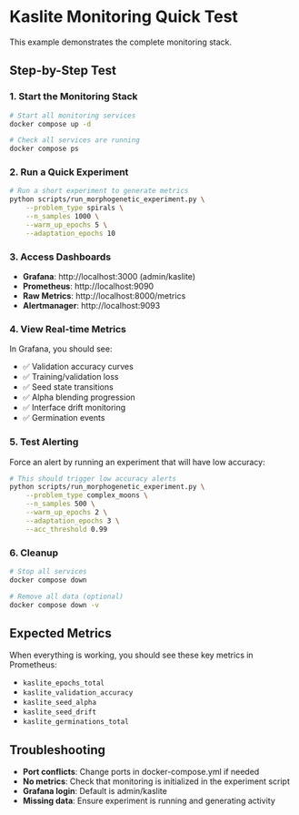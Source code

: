 # Kaslite Monitoring Quick Test

This example demonstrates the complete monitoring stack.

## Step-by-Step Test

### 1. Start the Monitoring Stack

```bash
# Start all monitoring services
docker compose up -d

# Check all services are running
docker compose ps
```

### 2. Run a Quick Experiment

```bash
# Run a short experiment to generate metrics
python scripts/run_morphogenetic_experiment.py \
    --problem_type spirals \
    --n_samples 1000 \
    --warm_up_epochs 5 \
    --adaptation_epochs 10
```

### 3. Access Dashboards

- **Grafana**: http://localhost:3000 (admin/kaslite)
- **Prometheus**: http://localhost:9090  
- **Raw Metrics**: http://localhost:8000/metrics
- **Alertmanager**: http://localhost:9093

### 4. View Real-time Metrics

In Grafana, you should see:
- ✅ Validation accuracy curves
- ✅ Training/validation loss
- ✅ Seed state transitions
- ✅ Alpha blending progression
- ✅ Interface drift monitoring
- ✅ Germination events

### 5. Test Alerting

Force an alert by running an experiment that will have low accuracy:

```bash
# This should trigger low accuracy alerts
python scripts/run_morphogenetic_experiment.py \
    --problem_type complex_moons \
    --n_samples 500 \
    --warm_up_epochs 2 \
    --adaptation_epochs 3 \
    --acc_threshold 0.99
```

### 6. Cleanup

```bash
# Stop all services
docker compose down

# Remove all data (optional)
docker compose down -v
```

## Expected Metrics

When everything is working, you should see these key metrics in Prometheus:

- `kaslite_epochs_total`
- `kaslite_validation_accuracy`
- `kaslite_seed_alpha`
- `kaslite_seed_drift`
- `kaslite_germinations_total`

## Troubleshooting

- **Port conflicts**: Change ports in docker-compose.yml if needed
- **No metrics**: Check that monitoring is initialized in the experiment script
- **Grafana login**: Default is admin/kaslite
- **Missing data**: Ensure experiment is running and generating activity
